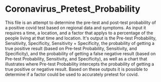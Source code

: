 # Coronavirus_Pretest_Probability
This file is an attempt to determine the pre-test and post-test probability of a positive covid test based on regional data and symptoms. As input it requires a time, a location, and a factor that applys to a percentage of the people living at that time and location. It's output is the Pre-test Probability, Sensitivity, Specificity, Sensitivity + Specificity, the probability of getting a true positive result (based on Pre-test Probability, Sensitivity, and Specificity), and the probability of getting a false negative result (based on Pre-test Probability, Sensitivity, and Specificity), as well as a chart that illustrates where Pre-test Probability intercepts the probability of getting a true positive or negative result. Based on these outputs it is possible to determine if a factor could be used to accurately pretest for covid.
